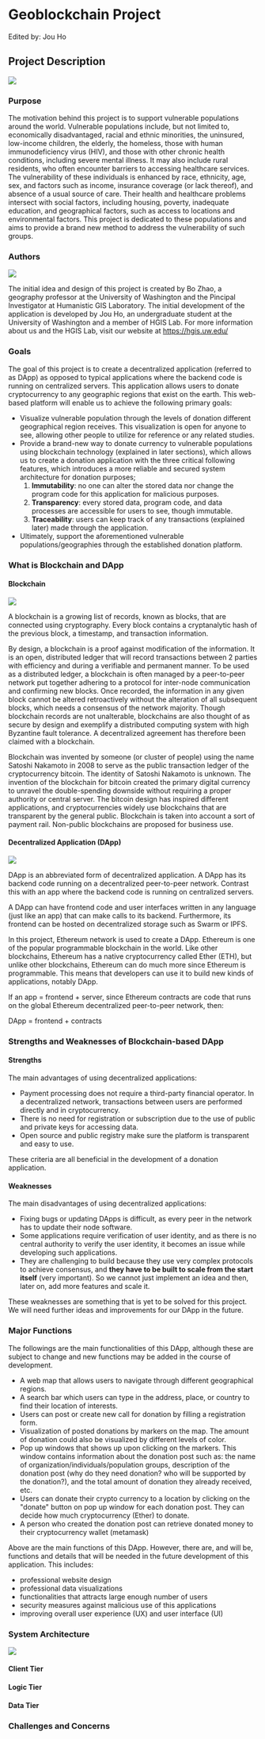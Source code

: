 # Geoblockchain Project

Edited by: Jou Ho

## Project Description

![](img/vulnertable_people.png)

### Purpose

The motivation behind this project is to support vulnerable populations around the world. Vulnerable populations include, but not limited to, economically disadvantaged, racial and ethnic minorities, the uninsured, low-income children, the elderly, the homeless, those with human immunodeficiency virus (HIV), and those with other chronic health conditions, including severe mental illness. It may also include rural residents, who often encounter barriers to accessing healthcare services. The vulnerability of these individuals is enhanced by race, ethnicity, age, sex, and factors such as income, insurance coverage (or lack thereof), and absence of a usual source of care. Their health and healthcare problems intersect with social factors, including housing, poverty, inadequate education, and geographical factors, such as access to locations and environmental factors. This project is dedicated to these populations and aims to provide a brand new method to address the vulnerability of such groups.

### Authors

![](img/hgis.png)

The initial idea and design of this project is created by Bo Zhao, a geography professor at the University of Washington and the Pincipal Investigator at Humanistic GIS Laboratory. The initial development of the application is developed by Jou Ho, an undergraduate student at the University of Washington and a member of HGIS Lab. For more information about us and the HGIS Lab, visit our website at <https://hgis.uw.edu/>

### Goals

The goal of this project is to create a decentralized application (referred to as DApp) as opposed to typical applications where the backend code is running on centralized servers. This application allows users to donate cryptocurrency to any geographic regions that exist on the earth. This web-based platform will enable us to achieve the following primary goals:

-   Visualize vulnerable population through the levels of donation different geographical region receives. This visualization is open for anyone to see, allowing other people to utilize for reference or any related studies.
-   Provide a brand-new way to donate currency to vulnerable populations using blockchain  technology (explained in later sections), which allows us to create a donation application with the three critical following features, which introduces a more reliable and secured system architecture for donation purposes;
    1.  **Immutability**: no one can alter the stored data nor change the program code for this application for malicious purposes.
    2.  **Transparency**: every stored data, program code, and data processes are accessible for users to see, though immutable.
    3.  **Traceability**: users can keep track of any transactions (explained later) made through the application.
-   Ultimately, support the aforementioned vulnerable populations/geographies through the established donation platform.

### What is Blockchain and DApp

#### Blockchain

![](img/blockchain.png)

A blockchain is a growing list of records, known as blocks, that are connected using cryptography. Every block contains a cryptanalytic hash of the previous block, a timestamp, and transaction information.

By design, a blockchain is a proof against modification of the information. It is an open, distributed ledger that will record transactions between 2 parties with efficiency and during a verifiable and permanent manner. To be used as a distributed ledger, a blockchain is often managed by a peer-to-peer network put together adhering to a protocol for inter-node communication and confirming new blocks. Once recorded, the information in any given block cannot be altered retroactively without the alteration of all subsequent blocks, which needs a consensus of the network majority. Though blockchain records are not unalterable, blockchains are also thought of as secure by design and exemplify a distributed computing system with high Byzantine fault tolerance. A decentralized agreement has therefore been claimed with a blockchain.

Blockchain was invented by someone (or cluster of people) using the name Satoshi Nakamoto in 2008 to serve as the public transaction ledger of the cryptocurrency bitcoin. The identity of Satoshi Nakamoto is unknown. The invention of the blockchain for bitcoin created the primary digital currency to unravel the double-spending downside without requiring a proper authority or central server. The bitcoin design has inspired different applications, and cryptocurrencies widely use blockchains that are transparent by the general public. Blockchain is taken into account a sort of payment rail. Non-public blockchains are proposed for business use.

#### Decentralized Application (DApp)

![](img/DApp.png)

DApp is an abbreviated form of decentralized application.
A DApp has its backend code running on a decentralized peer-to-peer network. Contrast this with an app where the backend code is running on centralized servers.

A DApp can have frontend code and user interfaces written in any language (just like an app) that can make calls to its backend. Furthermore, its frontend can be hosted on decentralized storage such as Swarm or IPFS.

In this project, Ethereum network is used to create a DApp. Ethereum is one of the popular programmable blockchain in the world. Like other blockchains, Ethereum has a native cryptocurrency called Ether (ETH), but unlike other blockchains, Ethereum can do much more since Ethereum is programmable. This means that developers can use it to build new kinds of applications, notably DApp.

If an app = frontend + server, since Ethereum contracts are code that runs on the global Ethereum decentralized peer-to-peer network, then:

DApp = frontend + contracts

### Strengths and Weaknesses of Blockchain-based DApp

#### Strengths

The main advantages of using decentralized applications:

-   Payment processing does not require a third-party financial operator. In a decentralized network, transactions between users are performed directly and in cryptocurrency.
-   There is no need for registration or subscription due to the use of public and private keys for accessing data.
-   Open source and public registry make sure the platform is transparent and easy to use.

These criteria are all beneficial in the development of a donation application.

#### Weaknesses

The main disadvantages of using decentralized applications:

-   Fixing bugs or updating DApps is difficult, as every peer in the network has to update their node software.
-   Some applications require verification of user identity, and as there is no central authority to verify the user identity, it becomes an issue while developing such applications.
-   They are challenging to build because they use very complex protocols to achieve consensus, and **they have to be built to scale from the start itself** (very important). So we cannot just implement an idea and then, later on, add more features and scale it.

These weaknesses are something that is yet to be solved for this project. We will need further ideas and improvements for our DApp in the future.

### Major Functions

The followings are the main functionalities of this DApp, although these are subject to change and new functions may be added in the course of development.

-   A web map that allows users to navigate through different geographical regions.
-   A search bar which users can type in the address, place, or country to find their location of interests.
-   Users can post or create new call for donation by filling a registration form.
-   Visualization of posted donations by markers on the map. The amount of donation could also be visualized by different levels of color.
-   Pop up windows that shows up upon clicking on the markers. This window contains information about the donation post such as: the name of organization/individuals/population groups, description of the donation post (why do they need donation? who will be supported by the donation?), and the total amount of donation they already received, etc.
-   Users can donate their crypto currency to a location by clicking on the "donate" button on pop up window for each donation post. They can decide how much cryptocurrency (Ether) to donate.
-   A person who created the donation post can retrieve donated money to their cryptocurrency wallet (metamask)

Above are the main functions of this DApp. However, there are, and will be, functions and details that will be needed in the future development of this application. This includes:

-   professional website design
-   professional data visualizations
-   functionalities that attracts large enough number of users
-   security measures against malicious use of this applications
-   improving overall user experience (UX) and user interface (UI)

### System Architecture

![](img/sys_arch.png)

#### Client Tier

#### Logic Tier

#### Data Tier

### Challenges and Concerns
